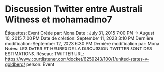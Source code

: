 # Discussion Twitter entre Australi Witness et mohamadmo7

Étiquettes: Event
Créée par: Mona
Date : July 31, 2015 7:00 PM → August 10, 2015 7:00 PM
Date de création: September 11, 2023 3:10 PM
Dernière modification: September 12, 2023 6:30 PM
Dernière modification par: Mona
Notes: LES DATES ET HEURES DE LA DISCUSSION TWITTER SONT DES ESTIMATIONS.
Réseau: TWITTER
URL: https://www.courtlistener.com/docket/6259243/100/1/united-states-v-goldberg/
person: Event
